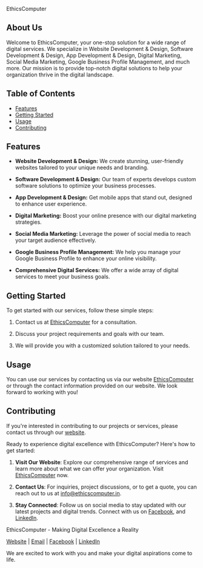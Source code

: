 EthicsComputer

## About Us

Welcome to EthicsComputer, your one-stop solution for a wide range of digital services. We specialize in Website Development & Design, Software Development & Design, App Development & Design, Digital Marketing, Social Media Marketing, Google Business Profile Management, and much more. Our mission is to provide top-notch digital solutions to help your organization thrive in the digital landscape.

## Table of Contents

- [Features](#features)
- [Getting Started](#getting-started)
- [Usage](#usage)
- [Contributing](#contributing)

## Features

- **Website Development & Design:** We create stunning, user-friendly websites tailored to your unique needs and branding.

- **Software Development & Design:** Our team of experts develops custom software solutions to optimize your business processes.

- **App Development & Design:** Get mobile apps that stand out, designed to enhance user experience.

- **Digital Marketing:** Boost your online presence with our digital marketing strategies.

- **Social Media Marketing:** Leverage the power of social media to reach your target audience effectively.

- **Google Business Profile Management:** We help you manage your Google Business Profile to enhance your online visibility.

- **Comprehensive Digital Services:** We offer a wide array of digital services to meet your business goals.

## Getting Started

To get started with our services, follow these simple steps:

1. Contact us at [EthicsComputer](https://www.ethicscomputer.in) for a consultation.

2. Discuss your project requirements and goals with our team.

3. We will provide you with a customized solution tailored to your needs.

## Usage

You can use our services by contacting us via our website [EthicsComputer](https://www.ethicscomputer.in) or through the contact information provided on our website. We look forward to working with you!

## Contributing

If you're interested in contributing to our projects or services, please contact us through our [website](https://www.ethicscomputer.in).


Ready to experience digital excellence with EthicsComputer? Here's how to get started:

1. **Visit Our Website**: Explore our comprehensive range of services and learn more about what we can offer your organization. Visit [EthicsComputer](https://www.ethicscomputer.in) now.

2. **Contact Us**: For inquiries, project discussions, or to get a quote, you can reach out to us at [info@ethicscomputer.in](mailto:info@ethicscomputer.in).

3. **Stay Connected**: Follow us on social media to stay updated with our latest projects and digital trends. Connect with us on [Facebook](https://www.facebook.com/ethicscomputer), and [LinkedIn](https://www.linkedin.com/company/ethicscomputer).

EthicsComputer - Making Digital Excellence a Reality

[Website](https://www.ethicscomputer.in) | [Email](mailto:info@ethicscomputer.in) | [Facebook](https://www.facebook.com/ethicscomputer) | [LinkedIn](https://www.linkedin.com/company/ethicscomputer)

We are excited to work with you and make your digital aspirations come to life.



